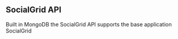 ## SocialGrid API

<p>Built in MongoDB the SocialGrid API supports the base application SocialGrid</p>
